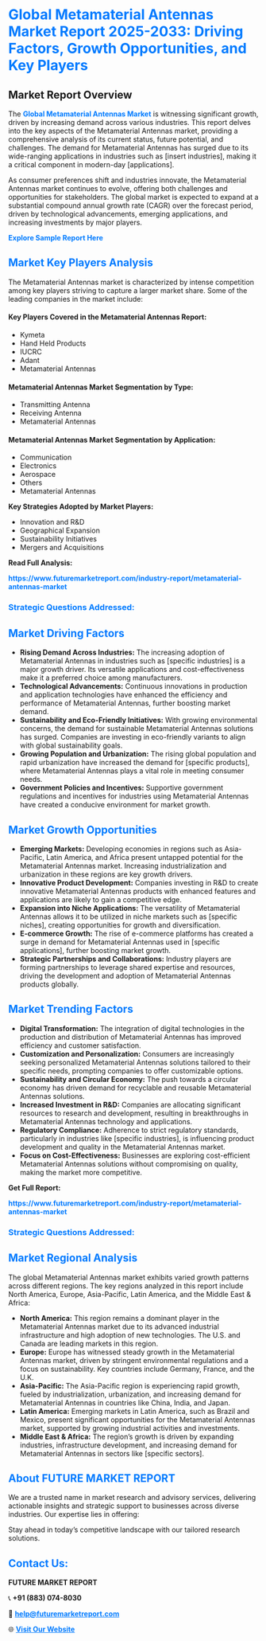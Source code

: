 <h1 style="color: #007BFF;">Global Metamaterial Antennas Market Report 2025-2033: Driving Factors, Growth Opportunities, and Key Players</h1>

<section id="overview">
<h2>Market Report Overview</h2>
<p>The <a href="https://www.futuremarketreport.com/industry-report/metamaterial-antennas-market" style="color: #007BFF; text-decoration: none;"><strong>Global Metamaterial Antennas Market</strong></a> is witnessing significant growth, driven by increasing demand across various industries. This report delves into the key aspects of the Metamaterial Antennas market, providing a comprehensive analysis of its current status, future potential, and challenges. The demand for Metamaterial Antennas has surged due to its wide-ranging applications in industries such as [insert industries], making it a critical component in modern-day [applications].</p>
<p>As consumer preferences shift and industries innovate, the Metamaterial Antennas market continues to evolve, offering both challenges and opportunities for stakeholders. The global market is expected to expand at a substantial compound annual growth rate (CAGR) over the forecast period, driven by technological advancements, emerging applications, and increasing investments by major players.</p>
</section>

<section id="overview">
<p><a href="https://www.futuremarketreport.com/request-sample/reportId=97455" style="color: #007BFF; text-decoration: none;"><strong>Explore Sample Report Here</strong></a></p>
</section>

<section id="key-players">
<h2 style="color: #007BFF;">Market Key Players Analysis</h2>
<p>The Metamaterial Antennas market is characterized by intense competition among key players striving to capture a larger market share. Some of the leading companies in the market include:</p>
<h4>Key Players Covered in the Metamaterial Antennas Report:</h4>
<ul><li>Kymeta</li><li>Hand Held Products</li><li>IUCRC</li><li>Adant</li><li>Metamaterial Antennas</li></ul>
<h4>Metamaterial Antennas Market Segmentation by Type:</h4>
<ul><li>Transmitting Antenna</li><li>Receiving Antenna</li><li>Metamaterial Antennas</li></ul>

<h4>Metamaterial Antennas Market Segmentation by Application:</h4>
<ul><li>Communication</li><li>Electronics</li><li>Aerospace</li><li>Others</li><li>Metamaterial Antennas</li></ul>
<p><strong>Key Strategies Adopted by Market Players:</strong></p>
<ul>
<li>Innovation and R&D</li>
<li>Geographical Expansion</li>
<li>Sustainability Initiatives</li>
<li>Mergers and Acquisitions</li>
</ul>
</section>

<section>
<p><strong>Read Full Analysis: </strong></p><a href="https://www.futuremarketreport.com/industry-report/metamaterial-antennas-market" style="color: #007BFF; text-decoration: none;"><strong>https://www.futuremarketreport.com/industry-report/metamaterial-antennas-market</strong></a>
<h3 style="color: #007BFF;">Strategic Questions Addressed:</h3>
</section>

<section id="driving-factors">
<h2 style="color: #007BFF;">Market Driving Factors</h2>
<ul>
<li><strong>Rising Demand Across Industries:</strong> The increasing adoption of Metamaterial Antennas in industries such as [specific industries] is a major growth driver. Its versatile applications and cost-effectiveness make it a preferred choice among manufacturers.</li>
<li><strong>Technological Advancements:</strong> Continuous innovations in production and application technologies have enhanced the efficiency and performance of Metamaterial Antennas, further boosting market demand.</li>
<li><strong>Sustainability and Eco-Friendly Initiatives:</strong> With growing environmental concerns, the demand for sustainable Metamaterial Antennas solutions has surged. Companies are investing in eco-friendly variants to align with global sustainability goals.</li>
<li><strong>Growing Population and Urbanization:</strong> The rising global population and rapid urbanization have increased the demand for [specific products], where Metamaterial Antennas plays a vital role in meeting consumer needs.</li>
<li><strong>Government Policies and Incentives:</strong> Supportive government regulations and incentives for industries using Metamaterial Antennas have created a conducive environment for market growth.</li>
</ul>
</section>

<section id="growth-opportunities">
<h2 style="color: #007BFF;">Market Growth Opportunities</h2>
<ul>
<li><strong>Emerging Markets:</strong> Developing economies in regions such as Asia-Pacific, Latin America, and Africa present untapped potential for the Metamaterial Antennas market. Increasing industrialization and urbanization in these regions are key growth drivers.</li>
<li><strong>Innovative Product Development:</strong> Companies investing in R&D to create innovative Metamaterial Antennas products with enhanced features and applications are likely to gain a competitive edge.</li>
<li><strong>Expansion into Niche Applications:</strong> The versatility of Metamaterial Antennas allows it to be utilized in niche markets such as [specific niches], creating opportunities for growth and diversification.</li>
<li><strong>E-commerce Growth:</strong> The rise of e-commerce platforms has created a surge in demand for Metamaterial Antennas used in [specific applications], further boosting market growth.</li>
<li><strong>Strategic Partnerships and Collaborations:</strong> Industry players are forming partnerships to leverage shared expertise and resources, driving the development and adoption of Metamaterial Antennas products globally.</li>
</ul>
</section>

<section id="trending-factors">
<h2 style="color: #007BFF;">Market Trending Factors</h2>
<ul>
<li><strong>Digital Transformation:</strong> The integration of digital technologies in the production and distribution of Metamaterial Antennas has improved efficiency and customer satisfaction.</li>
<li><strong>Customization and Personalization:</strong> Consumers are increasingly seeking personalized Metamaterial Antennas solutions tailored to their specific needs, prompting companies to offer customizable options.</li>
<li><strong>Sustainability and Circular Economy:</strong> The push towards a circular economy has driven demand for recyclable and reusable Metamaterial Antennas solutions.</li>
<li><strong>Increased Investment in R&D:</strong> Companies are allocating significant resources to research and development, resulting in breakthroughs in Metamaterial Antennas technology and applications.</li>
<li><strong>Regulatory Compliance:</strong> Adherence to strict regulatory standards, particularly in industries like [specific industries], is influencing product development and quality in the Metamaterial Antennas market.</li>
<li><strong>Focus on Cost-Effectiveness:</strong> Businesses are exploring cost-efficient Metamaterial Antennas solutions without compromising on quality, making the market more competitive.</li>
</ul>
</section>

<section>
<p><strong>Get Full Report: </strong></p><a href="https://www.futuremarketreport.com/industry-report/metamaterial-antennas-market" style="color: #007BFF; text-decoration: none;"><strong>https://www.futuremarketreport.com/industry-report/metamaterial-antennas-market</strong></a>
<h3 style="color: #007BFF;">Strategic Questions Addressed:</h3>
</section>


<section id="regional-analysis">
<h2 style="color: #007BFF;">Market Regional Analysis</h2>
<p>The global Metamaterial Antennas market exhibits varied growth patterns across different regions. The key regions analyzed in this report include North America, Europe, Asia-Pacific, Latin America, and the Middle East & Africa:</p>
<ul>
<li><strong>North America:</strong> This region remains a dominant player in the Metamaterial Antennas market due to its advanced industrial infrastructure and high adoption of new technologies. The U.S. and Canada are leading markets in this region.</li>
<li><strong>Europe:</strong> Europe has witnessed steady growth in the Metamaterial Antennas market, driven by stringent environmental regulations and a focus on sustainability. Key countries include Germany, France, and the U.K.</li>
<li><strong>Asia-Pacific:</strong> The Asia-Pacific region is experiencing rapid growth, fueled by industrialization, urbanization, and increasing demand for Metamaterial Antennas in countries like China, India, and Japan.</li>
<li><strong>Latin America:</strong> Emerging markets in Latin America, such as Brazil and Mexico, present significant opportunities for the Metamaterial Antennas market, supported by growing industrial activities and investments.</li>
<li><strong>Middle East & Africa:</strong> The region’s growth is driven by expanding industries, infrastructure development, and increasing demand for Metamaterial Antennas in sectors like [specific sectors].</li>
</ul>
</section>

<footer>
<h2 style="color: #007BFF;">About FUTURE MARKET REPORT</h2>
<p>We are a trusted name in market research and advisory services, delivering actionable insights and strategic support to businesses across diverse industries. Our expertise lies in offering:</p>

<p>Stay ahead in today’s competitive landscape with our tailored research solutions.</p>

<h2 style="color: #007BFF;">Contact Us:</h2>
<p><strong>FUTURE MARKET REPORT</strong></p>
<p>📞 <strong>+91 (883) 074-8030</strong></p>
<p>📧 <strong><a href="mailto:help@futuremarketreport.com" style="color: #007BFF;">help@futuremarketreport.com</a></strong></p>
<p>🌐 <strong><a href="https://www.futuremarketreport.com/" style="color: #007BFF;">Visit Our Website</a></strong></p>
</footer>